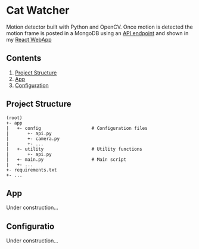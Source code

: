 # Cat Watcher
Motion detector built with Python and OpenCV. Once motion is detected the motion frame is posted in a MongoDB using an [API endpoint](https://github.com/r-dvl/lima-backend) and shown in my [React WebApp](https://github.com/r-dvl/lima-frontend)


## Contents
1. [Project Structure](#Project%20Structure)
2. [App](#App)
3. [Configuration](#Configuration)


## Project Structure
```text
(root)
+- app
|   +- config                   # Configuration files  
|       +- api.py
|       +- camera.py
|       +- ...
|   +- utility                  # Utility functions
|       +- api.py
|   +- main.py                  # Main script
|   +- ...
+- requirements.txt
+- ...
```


## App
Under construction...


## Configuratio
Under construction...

